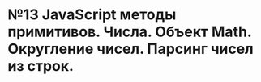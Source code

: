 # №13 JavaScript методы примитивов. Числа. Объект Math. Округление чисел. Парсинг чисел из строк.


